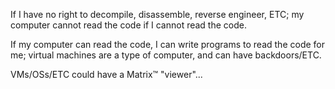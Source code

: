 If I have no right to decompile, disassemble, reverse engineer, ETC; my computer cannot read the code if I cannot read the code.

If my computer can read the code, I can write programs to read the code for me; virtual machines are a type of computer, and can have backdoors/ETC.

VMs/OSs/ETC could have a Matrix™ "viewer"...
